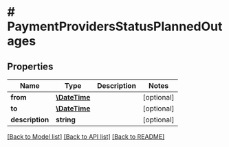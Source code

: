# # PaymentProvidersStatusPlannedOutages

## Properties

Name | Type | Description | Notes
------------ | ------------- | ------------- | -------------
**from** | [**\DateTime**](\DateTime.md) |  | [optional]
**to** | [**\DateTime**](\DateTime.md) |  | [optional]
**description** | **string** |  | [optional]

[[Back to Model list]](../../README.md#models) [[Back to API list]](../../README.md#endpoints) [[Back to README]](../../README.md)
